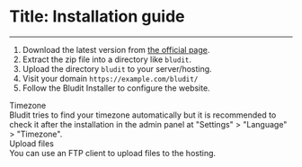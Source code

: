 # Title: Installation guide
<!-- Position: 3 -->
---
1. Download the latest version from [the official page](https://www.bludit.com).
2. Extract the zip file into a directory like `bludit`.
3. Upload the directory `bludit` to your server/hosting.
4. Visit your domain `https://example.com/bludit/`
5. Follow the Bludit Installer to configure the website.

<div class="note">
<div class="title">Timezone</div>
Bludit tries to find your timezone automatically but it is recommended to check it after the installation in the admin panel at "Settings" > "Language" > "Timezone".
</div>

<div class="note">
<div class="title">Upload files</div>
You can use an FTP client to upload files to the hosting.
</div>
